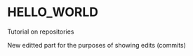 # HELLO_WORLD
Tutorial on repositories

New editted part for the purposes of showing edits (commits)
